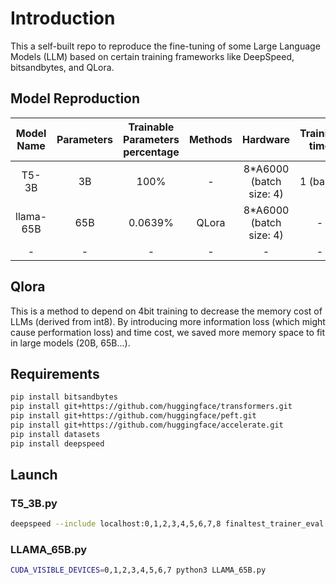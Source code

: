 # Introduction
This a self-built repo to reproduce the fine-tuning of some Large Language Models (LLM) based on certain training frameworks like DeepSpeed, bitsandbytes, and QLora.

## Model Reproduction
| Model Name | Parameters | Trainable Parameters percentage | Methods |            Hardware            | Training time | Inference time |
|:----------:|:----------:|:-------------------------------:|:-------:|:------------------------------:|:-------------:|:--------------:|
|   T5-3B    |     3B     |              100%               |    -    |    8*A6000 (batch size: 4)     |   1 (base)    |    1 (base)    |
| llama-65B  |    65B     |             0.0639%             |  QLora  |    8*A6000 (batch size: 4)     |       -       |      6.1       |
|     -      |     -      |                -                |    -    |               -                |       -       |       -        |

## Qlora
This is a method to depend on 4bit training to decrease the memory cost of LLMs (derived from int8). By introducing more information loss (which might cause performation loss) and time cost, we saved more memory
space to fit in large models (20B, 65B...).
## Requirements
```bash
pip install bitsandbytes
pip install git+https://github.com/huggingface/transformers.git 
pip install git+https://github.com/huggingface/peft.git
pip install git+https://github.com/huggingface/accelerate.git
pip install datasets
pip install deepspeed
```
## Launch
### T5_3B.py
```bash
deepspeed --include localhost:0,1,2,3,4,5,6,7,8 finaltest_trainer_eval.py```
```

### LLAMA_65B.py
```bash
CUDA_VISIBLE_DEVICES=0,1,2,3,4,5,6,7 python3 LLAMA_65B.py
```
